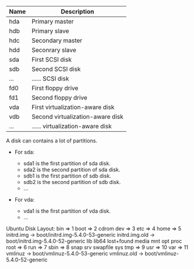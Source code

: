 | Name | Description |
|------|-------------|
| hda | Primary master |
| hdb | Primary slave |
| hdc | Secondary master |
| hdd | Seconrary slave |
| sda | First SCSI disk |
| sdb | Second SCSI disk |
| ... | ...... SCSI disk |
| fd0 | First floppy drive |
| fd1 | Second floppy drive |
| vda | First virtualization-aware disk |
| vdb | Second virtualization-aware disk |
| ... | ...... virtualization-aware disk |

A disk can contains a lot of partitions.

- For sda:
    - sda1 is the first partition of sda disk.
    - sda2 is the second partition of sda disk.
    - sdb1 is the first partition of sdb disk.
    - sdb2 is the second partition of sdb disk.
    - ...

- For vda:
    - vda1 is the first partition of vda disk.
    - ...

Ubuntu Disk Layout:
bin => 1
boot => 2
cdrom
dev => 3
etc => 4
home => 5
initrd.img -> boot/initrd.img-5.4.0-53-generic
initrd.img.old -> boot/initrd.img-5.4.0-52-generic
lib
lib64
lost+found
media
mnt
opt
proc
root => 6
run => 7
sbin => 8
snap
srv
swapfile
sys
tmp => 9
usr => 10
var => 11
vmlinuz -> boot/vmlinuz-5.4.0-53-generic
vmlinuz.old -> boot/vmlinuz-5.4.0-52-generic
